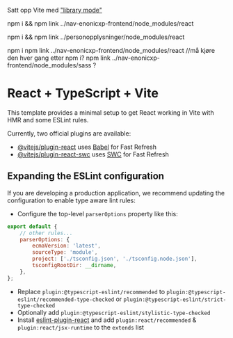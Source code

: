 Satt opp Vite med ["library mode"](https://dev.to/receter/how-to-create-a-react-component-library-using-vites-library-mode-4lma)

npm i && npm link ../nav-enonicxp-frontend/node_modules/react

npm i && npm link ../personopplysninger/node_modules/react

npm i
npm link ../nav-enonicxp-frontend/node_modules/react //må kjøre den hver gang etter npm i?
npm link ../nav-enonicxp-frontend/node_modules/sass ?

# React + TypeScript + Vite

This template provides a minimal setup to get React working in Vite with HMR and some ESLint rules.

Currently, two official plugins are available:

-   [@vitejs/plugin-react](https://github.com/vitejs/vite-plugin-react/blob/main/packages/plugin-react/README.md) uses [Babel](https://babeljs.io/) for Fast Refresh
-   [@vitejs/plugin-react-swc](https://github.com/vitejs/vite-plugin-react-swc) uses [SWC](https://swc.rs/) for Fast Refresh

## Expanding the ESLint configuration

If you are developing a production application, we recommend updating the configuration to enable type aware lint rules:

-   Configure the top-level `parserOptions` property like this:

```js
export default {
    // other rules...
    parserOptions: {
        ecmaVersion: 'latest',
        sourceType: 'module',
        project: ['./tsconfig.json', './tsconfig.node.json'],
        tsconfigRootDir: __dirname,
    },
};
```

-   Replace `plugin:@typescript-eslint/recommended` to `plugin:@typescript-eslint/recommended-type-checked` or `plugin:@typescript-eslint/strict-type-checked`
-   Optionally add `plugin:@typescript-eslint/stylistic-type-checked`
-   Install [eslint-plugin-react](https://github.com/jsx-eslint/eslint-plugin-react) and add `plugin:react/recommended` & `plugin:react/jsx-runtime` to the `extends` list
